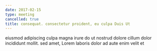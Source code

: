 ```yaml
---
date: 2017-02-15
type: meeting
cancelled: true
title: consequat. consectetur proident, eu culpa Duis Ut
---
```

eiusmod adipiscing culpa magna irure do ut nostrud dolore cillum dolor incididunt mollit. sed amet, Lorem laboris dolor ad aute enim velit et
